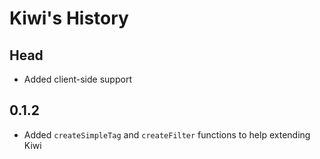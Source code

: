 # Kiwi's History

## Head

* Added client-side support

## 0.1.2

* Added `createSimpleTag` and `createFilter` functions to help extending Kiwi